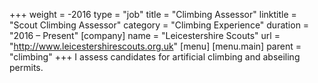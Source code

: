 +++
weight = -2016
type = "job"
title = "Climbing Assessor"
linktitle = "Scout Climbing Assessor"
category = "Climbing Experience"
duration = "2016 – Present"
[company]
  name = "Leicestershire Scouts"
  url = "http://www.leicestershirescouts.org.uk"
[menu]
  [menu.main]
    parent = "climbing"
+++
I assess candidates for artificial climbing and abseiling permits.
